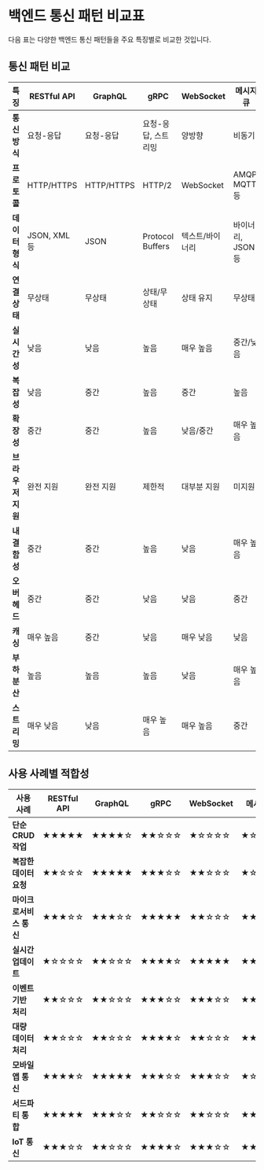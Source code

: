 # 백엔드 통신 패턴 비교표

다음 표는 다양한 백엔드 통신 패턴들을 주요 특징별로 비교한 것입니다.

## 통신 패턴 비교

| 특징 | RESTful API | GraphQL | gRPC | WebSocket | 메시지 큐 | SSE | WebHooks |
|------|------------|---------|------|-----------|-----------|-----|----------|
| **통신 방식** | 요청-응답 | 요청-응답 | 요청-응답, 스트리밍 | 양방향 | 비동기 | 서버→클라이언트 | 이벤트 기반 |
| **프로토콜** | HTTP/HTTPS | HTTP/HTTPS | HTTP/2 | WebSocket | AMQP, MQTT 등 | HTTP/HTTPS | HTTP/HTTPS |
| **데이터 형식** | JSON, XML 등 | JSON | Protocol Buffers | 텍스트/바이너리 | 바이너리, JSON 등 | 텍스트/JSON | JSON, XML 등 |
| **연결 상태** | 무상태 | 무상태 | 상태/무상태 | 상태 유지 | 무상태 | 상태 유지 | 무상태 |
| **실시간성** | 낮음 | 낮음 | 높음 | 매우 높음 | 중간/낮음 | 높음 | 중간 |
| **복잡성** | 낮음 | 중간 | 높음 | 중간 | 높음 | 낮음 | 낮음 |
| **확장성** | 중간 | 중간 | 높음 | 낮음/중간 | 매우 높음 | 중간 | 높음 |
| **브라우저 지원** | 완전 지원 | 완전 지원 | 제한적 | 대부분 지원 | 미지원 | 대부분 지원(IE 제외) | 완전 지원 |
| **내결함성** | 중간 | 중간 | 높음 | 낮음 | 매우 높음 | 중간 | 낮음 |
| **오버헤드** | 중간 | 중간 | 낮음 | 낮음 | 중간 | 낮음 | 낮음 |
| **캐싱** | 매우 높음 | 중간 | 낮음 | 매우 낮음 | 낮음 | 중간 | 낮음 |
| **부하 분산** | 높음 | 높음 | 높음 | 낮음 | 매우 높음 | 낮음 | 중간 |
| **스트리밍** | 매우 낮음 | 낮음 | 매우 높음 | 매우 높음 | 중간 | 높음 | 매우 낮음 |

## 사용 사례별 적합성

| 사용 사례 | RESTful API | GraphQL | gRPC | WebSocket | 메시지 큐 | SSE | WebHooks |
|----------|------------|---------|------|-----------|-----------|-----|----------|
| **단순 CRUD 작업** | ★★★★★ | ★★★★☆ | ★★☆☆☆ | ★☆☆☆☆ | ★☆☆☆☆ | ★☆☆☆☆ | ★☆☆☆☆ |
| **복잡한 데이터 요청** | ★★☆☆☆ | ★★★★★ | ★★★☆☆ | ★★☆☆☆ | ★☆☆☆☆ | ★☆☆☆☆ | ★☆☆☆☆ |
| **마이크로서비스 통신** | ★★★☆☆ | ★★★☆☆ | ★★★★★ | ★★☆☆☆ | ★★★★☆ | ★☆☆☆☆ | ★★☆☆☆ |
| **실시간 업데이트** | ★☆☆☆☆ | ★★☆☆☆ | ★★★★☆ | ★★★★★ | ★★☆☆☆ | ★★★★☆ | ★★★☆☆ |
| **이벤트 기반 처리** | ★★☆☆☆ | ★★☆☆☆ | ★★★☆☆ | ★★★☆☆ | ★★★★★ | ★★★☆☆ | ★★★★★ |
| **대량 데이터 처리** | ★★☆☆☆ | ★★☆☆☆ | ★★★★☆ | ★★☆☆☆ | ★★★★★ | ★★☆☆☆ | ★☆☆☆☆ |
| **모바일 앱 통신** | ★★★★☆ | ★★★★★ | ★★★☆☆ | ★★★☆☆ | ★☆☆☆☆ | ★★★☆☆ | ★★☆☆☆ |
| **서드파티 통합** | ★★★★★ | ★★★☆☆ | ★★☆☆☆ | ★★☆☆☆ | ★★★☆☆ | ★★☆☆☆ | ★★★★★ |
| **IoT 통신** | ★★★☆☆ | ★★☆☆☆ | ★★★★☆ | ★★★☆☆ | ★★★★★ | ★★★☆☆ | ★★☆☆☆ |



